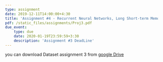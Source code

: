 ```yaml
---
type: assignment
date: 2019-12-11T14:00:00+4:30
title: 'Assignment #4 - Recurrent Neural Networks, Long Short-term Memory, Gated Recurrent Unit'
pdf: /static_files/assignments/Proj3.pdf
due_event: 
    type: due
    date: 2020-01-19T23:59:59+3:30
    description: 'Assignment #3 DeadLine'
---
```

you can download Dataset assignment 3 from [google Drive](https://drive.google.com/drive/folders/18wvOUftwlb269MfWoybZA6MWm5VNR02X)
